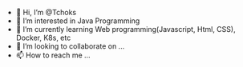 - 👋 Hi, I’m @Tchoks
- 👀 I’m interested in Java Programming
- 🌱 I’m currently learning Web programming(Javascript, Html, CSS), Docker, K8s, etc 
- 💞️ I’m looking to collaborate on ...
- 📫 How to reach me ...

<!---
Tchoks/Tchoks is a ✨ special ✨ repository because its `README.md` (this file) appears on your GitHub profile.
You can click the Preview link to take a look at your changes.
--->

